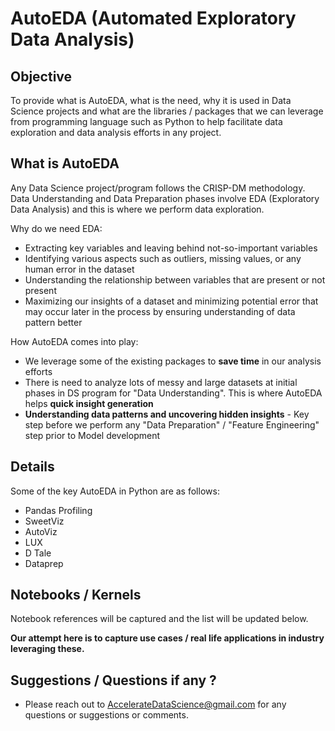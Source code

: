 # AutoEDA (Automated Exploratory Data Analysis)

## Objective

To provide what is AutoEDA, what is the need, why it is used in Data Science projects and what are the libraries / packages that we can leverage from programming language such as Python to help facilitate data exploration and data analysis efforts in any project.

## What is AutoEDA

Any Data Science project/program follows the CRISP-DM methodology. Data Understanding and Data Preparation phases involve EDA (Exploratory Data Analysis) and this is where we perform data exploration.

Why do we need EDA:
-	Extracting key variables and leaving behind not-so-important variables
-	Identifying various aspects such as outliers, missing values, or any human error in the dataset
-	Understanding the relationship between variables that are present or not present
-	Maximizing our insights of a dataset and minimizing potential error that may occur later in the process by ensuring understanding of data pattern better

How AutoEDA comes into play:
- We leverage some of the existing packages to **save time** in our analysis efforts
- There is need to analyze lots of messy and large datasets at initial phases in DS program for "Data Understanding". This is where AutoEDA helps **quick insight generation**
- **Understanding data patterns and uncovering hidden insights** - Key step before we perform any "Data Preparation" / "Feature Engineering" step prior to Model development

## Details

Some of the key AutoEDA in Python are as follows:
- Pandas Profiling
- SweetViz
- AutoViz
- LUX
- D Tale
- Dataprep


## Notebooks / Kernels

Notebook references will be captured and the list will be updated below.



**Our attempt here is to capture use cases / real life applications in industry leveraging these.**

## Suggestions / Questions if any ?

- Please reach out to AccelerateDataScience@gmail.com for any questions or suggestions or comments.




